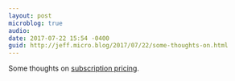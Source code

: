 ```yaml
---
layout: post
microblog: true
audio: 
date: 2017-07-22 15:54 -0400
guid: http://jeff.micro.blog/2017/07/22/some-thoughts-on.html
---
```

Some thoughts on [subscription pricing](https://jeffvautin.com/2017/07/subscription-pricing/).

